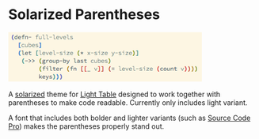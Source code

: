# Solarized Parentheses

![example screenshot](screenshot.png)

A [solarized](http://ethanschoonover.com/solarized) theme for [Light Table](http://www.lighttable.com) designed to work together with parentheses to make code readable.  Currently only includes light variant.

A font that includes both bolder and lighter variants (such as [Source Code Pro](https://github.com/adobe/source-code-pro)) makes the parentheses properly stand out.
